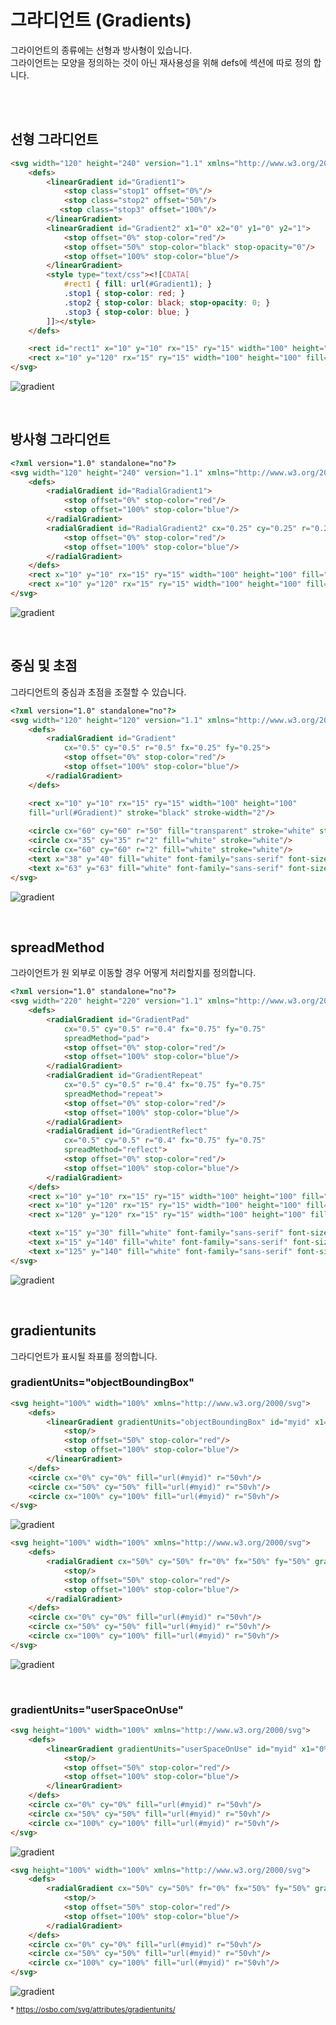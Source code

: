 # 그라디언트 (Gradients)

그라이언트의 종류에는 선형과 방사형이 있습니다. <br>
그라이언트는 모양을 정의하는 것이 아닌 재사용성을 위해 defs에 섹션에 따로 정의 합니다.

<br><br>

## 선형 그라디언트
```html
<svg width="120" height="240" version="1.1" xmlns="http://www.w3.org/2000/svg">
    <defs>
        <linearGradient id="Gradient1">
            <stop class="stop1" offset="0%"/>
            <stop class="stop2" offset="50%"/>
           <stop class="stop3" offset="100%"/>
        </linearGradient>
        <linearGradient id="Gradient2" x1="0" x2="0" y1="0" y2="1">
            <stop offset="0%" stop-color="red"/>
            <stop offset="50%" stop-color="black" stop-opacity="0"/>
            <stop offset="100%" stop-color="blue"/>
        </linearGradient>
        <style type="text/css"><![CDATA[
            #rect1 { fill: url(#Gradient1); }
            .stop1 { stop-color: red; }
            .stop2 { stop-color: black; stop-opacity: 0; }
            .stop3 { stop-color: blue; }
        ]]></style>
    </defs>

    <rect id="rect1" x="10" y="10" rx="15" ry="15" width="100" height="100"/>
    <rect x="10" y="120" rx="15" ry="15" width="100" height="100" fill="url(#Gradient2)"/>
</svg>
```

![gradient](https://developer.mozilla.org/files/722/SVG_Linear_Gradient_Example.png)


<br>

## 방사형 그라디언트

```html
<?xml version="1.0" standalone="no"?>
<svg width="120" height="240" version="1.1" xmlns="http://www.w3.org/2000/svg">
    <defs>
        <radialGradient id="RadialGradient1">
            <stop offset="0%" stop-color="red"/>
            <stop offset="100%" stop-color="blue"/>
        </radialGradient>
        <radialGradient id="RadialGradient2" cx="0.25" cy="0.25" r="0.25">
            <stop offset="0%" stop-color="red"/>
            <stop offset="100%" stop-color="blue"/>
        </radialGradient>
    </defs>
    <rect x="10" y="10" rx="15" ry="15" width="100" height="100" fill="url(#RadialGradient1)"/>
    <rect x="10" y="120" rx="15" ry="15" width="100" height="100" fill="url(#RadialGradient2)"/>
</svg>
```

![gradient](https://developer.mozilla.org/files/726/SVG_Radial_Gradient_Example.png)


<br>

## 중심 및 초점

그라디언트의 중심과 초점을 조절할 수 있습니다.

```html
<?xml version="1.0" standalone="no"?>
<svg width="120" height="120" version="1.1" xmlns="http://www.w3.org/2000/svg">
    <defs>
        <radialGradient id="Gradient"
            cx="0.5" cy="0.5" r="0.5" fx="0.25" fy="0.25">
            <stop offset="0%" stop-color="red"/>
            <stop offset="100%" stop-color="blue"/>
        </radialGradient>
    </defs>

    <rect x="10" y="10" rx="15" ry="15" width="100" height="100"
    fill="url(#Gradient)" stroke="black" stroke-width="2"/>
    
    <circle cx="60" cy="60" r="50" fill="transparent" stroke="white" stroke-width="2"/>
    <circle cx="35" cy="35" r="2" fill="white" stroke="white"/>
    <circle cx="60" cy="60" r="2" fill="white" stroke="white"/>
    <text x="38" y="40" fill="white" font-family="sans-serif" font-size="10pt">(fx,fy)</text>
    <text x="63" y="63" fill="white" font-family="sans-serif" font-size="10pt">(cx,cy)</text>
</svg>
```

![gradient](https://developer.mozilla.org/files/727/SVG_Radial_Grandient_Focus_Example.png)


<br>

## spreadMethod

그라이언트가 원 외부로 이동할 경우 어떻게 처리할지를 정의합니다.

```html
<?xml version="1.0" standalone="no"?>
<svg width="220" height="220" version="1.1" xmlns="http://www.w3.org/2000/svg">
    <defs>
        <radialGradient id="GradientPad"
            cx="0.5" cy="0.5" r="0.4" fx="0.75" fy="0.75"
            spreadMethod="pad">
            <stop offset="0%" stop-color="red"/>
            <stop offset="100%" stop-color="blue"/>
        </radialGradient>
        <radialGradient id="GradientRepeat"
            cx="0.5" cy="0.5" r="0.4" fx="0.75" fy="0.75"
            spreadMethod="repeat">
            <stop offset="0%" stop-color="red"/>
            <stop offset="100%" stop-color="blue"/>
        </radialGradient>
        <radialGradient id="GradientReflect"
            cx="0.5" cy="0.5" r="0.4" fx="0.75" fy="0.75"
            spreadMethod="reflect">
            <stop offset="0%" stop-color="red"/>
            <stop offset="100%" stop-color="blue"/>
        </radialGradient>
    </defs>
    <rect x="10" y="10" rx="15" ry="15" width="100" height="100" fill="url(#GradientPad)"/>
    <rect x="10" y="120" rx="15" ry="15" width="100" height="100" fill="url(#GradientRepeat)"/>
    <rect x="120" y="120" rx="15" ry="15" width="100" height="100" fill="url(#GradientReflect)"/>

    <text x="15" y="30" fill="white" font-family="sans-serif" font-size="12pt">Pad</text>
    <text x="15" y="140" fill="white" font-family="sans-serif" font-size="12pt">Repeat</text>
    <text x="125" y="140" fill="white" font-family="sans-serif" font-size="12pt">Reflect</text>
</svg>
```

![gradient](https://developer.mozilla.org/files/728/SVG_SpreadMethod_Example.png)


<br>

## gradientunits

그라디언트가 표시될 좌표를 정의합니다.

### gradientUnits="objectBoundingBox"

```html
<svg height="100%" width="100%" xmlns="http://www.w3.org/2000/svg">
    <defs>
        <linearGradient gradientUnits="objectBoundingBox" id="myid" x1="0%" x2="100%" y1="0%" y2="0%">
            <stop/>
            <stop offset="50%" stop-color="red"/>
            <stop offset="100%" stop-color="blue"/>
        </linearGradient>
    </defs>
    <circle cx="0%" cy="0%" fill="url(#myid)" r="50vh"/>
    <circle cx="50%" cy="50%" fill="url(#myid)" r="50vh"/>
    <circle cx="100%" cy="100%" fill="url(#myid)" r="50vh"/>
</svg>
```

![gradient](https://user-images.githubusercontent.com/7742074/120206917-bd1a4400-c266-11eb-815c-7cc890140375.jpg)

```html
<svg height="100%" width="100%" xmlns="http://www.w3.org/2000/svg">
    <defs>
        <radialGradient cx="50%" cy="50%" fr="0%" fx="50%" fy="50%" gradientUnits="objectBoundingBox" id="myid" r="50%">
            <stop/>
            <stop offset="50%" stop-color="red"/>
            <stop offset="100%" stop-color="blue"/>
        </radialGradient>
    </defs>
    <circle cx="0%" cy="0%" fill="url(#myid)" r="50vh"/>
    <circle cx="50%" cy="50%" fill="url(#myid)" r="50vh"/>
    <circle cx="100%" cy="100%" fill="url(#myid)" r="50vh"/>
</svg>
```

![gradient](https://user-images.githubusercontent.com/7742074/120206911-bbe91700-c266-11eb-9689-d2c2cb491c36.jpg)

<br>

### gradientUnits="userSpaceOnUse"

```html
<svg height="100%" width="100%" xmlns="http://www.w3.org/2000/svg">
    <defs>
        <linearGradient gradientUnits="userSpaceOnUse" id="myid" x1="0%" x2="100%" y1="0%" y2="0%">
            <stop/>
            <stop offset="50%" stop-color="red"/>
            <stop offset="100%" stop-color="blue"/>
        </linearGradient>
    </defs>
    <circle cx="0%" cy="0%" fill="url(#myid)" r="50vh"/>
    <circle cx="50%" cy="50%" fill="url(#myid)" r="50vh"/>
    <circle cx="100%" cy="100%" fill="url(#myid)" r="50vh"/>
</svg>
```

![gradient](https://user-images.githubusercontent.com/7742074/120206921-bd1a4400-c266-11eb-9eed-2331ada6a99b.jpg)



```html
<svg height="100%" width="100%" xmlns="http://www.w3.org/2000/svg">
    <defs>
        <radialGradient cx="50%" cy="50%" fr="0%" fx="50%" fy="50%" gradientUnits="userSpaceOnUse" id="myid" r="50%">
            <stop/>
            <stop offset="50%" stop-color="red"/>
            <stop offset="100%" stop-color="blue"/>
        </radialGradient>
    </defs>
    <circle cx="0%" cy="0%" fill="url(#myid)" r="50vh"/>
    <circle cx="50%" cy="50%" fill="url(#myid)" r="50vh"/>
    <circle cx="100%" cy="100%" fill="url(#myid)" r="50vh"/>
</svg>
```

![gradient](https://user-images.githubusercontent.com/7742074/120206915-bc81ad80-c266-11eb-9eae-260deb605ca8.jpg)

<sub>* https://osbo.com/svg/attributes/gradientunits/</sub>
